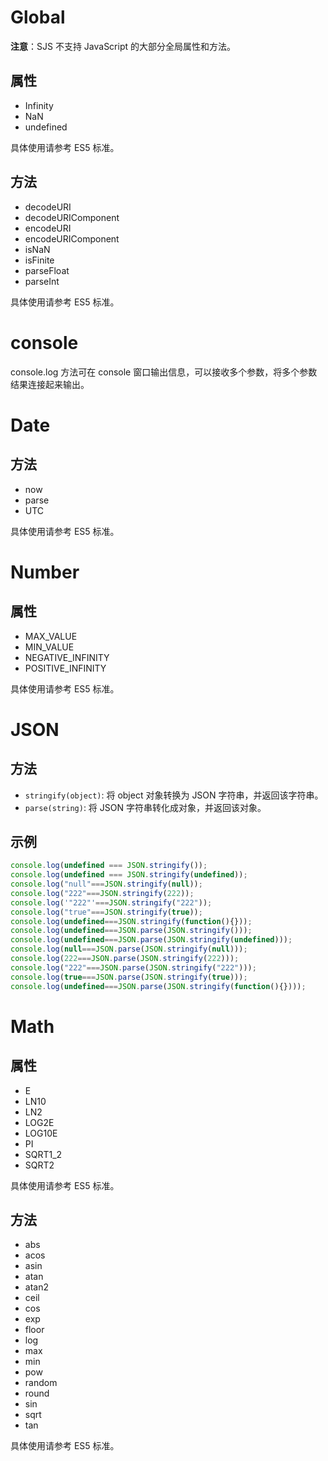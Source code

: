 # Global
**注意**：SJS 不支持 JavaScript 的大部分全局属性和方法。

## 属性
- Infinity
- NaN
- undefined

具体使用请参考 ES5 标准。

## 方法
- decodeURI
- decodeURIComponent
- encodeURI
- encodeURIComponent
- isNaN
- isFinite
- parseFloat
- parseInt

具体使用请参考 ES5 标准。

# console
console.log 方法可在 console 窗口输出信息，可以接收多个参数，将多个参数结果连接起来输出。

# Date

## 方法
- now
- parse
- UTC

具体使用请参考 ES5 标准。

# Number

## 属性
- MAX_VALUE
- MIN_VALUE
- NEGATIVE_INFINITY
- POSITIVE_INFINITY

具体使用请参考 ES5 标准。

# JSON

## 方法
- `stringify(object)`: 将 object 对象转换为 JSON 字符串，并返回该字符串。
- `parse(string)`: 将 JSON 字符串转化成对象，并返回该对象。

## 示例
```javascript
console.log(undefined === JSON.stringify());
console.log(undefined === JSON.stringify(undefined));
console.log("null"===JSON.stringify(null));
console.log("222"===JSON.stringify(222));
console.log('"222"'===JSON.stringify("222"));
console.log("true"===JSON.stringify(true));
console.log(undefined===JSON.stringify(function(){}));
console.log(undefined===JSON.parse(JSON.stringify()));
console.log(undefined===JSON.parse(JSON.stringify(undefined)));
console.log(null===JSON.parse(JSON.stringify(null)));
console.log(222===JSON.parse(JSON.stringify(222)));
console.log("222"===JSON.parse(JSON.stringify("222")));
console.log(true===JSON.parse(JSON.stringify(true)));
console.log(undefined===JSON.parse(JSON.stringify(function(){})));
```

# Math
## 属性
- E
- LN10
- LN2
- LOG2E
- LOG10E
- PI
- SQRT1_2
- SQRT2

具体使用请参考 ES5 标准。

## 方法
- abs
- acos
- asin
- atan
- atan2
- ceil
- cos
- exp
- floor
- log
- max
- min
- pow
- random
- round
- sin
- sqrt
- tan

具体使用请参考 ES5 标准。

